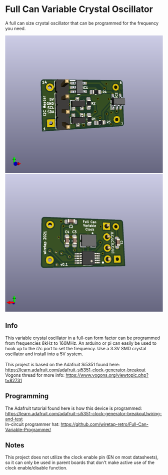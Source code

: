 # Full Can Variable Crystal Oscillator
A full can size crystal oscillator that can be programmed for the frequency you need.

![front](front.png)
\
![back](back.png)

## Info
This variable crystal oscillator in a full-can form factor can be programmed from frequencies 8kHz to 160MHz. An arduino or pi can easily be used to hook up to the i2c port to set the frequency. Use a 3.3V SMD crystal oscillator and install into a 5V system.
\
\
This project is based on the Adafruit Si5351 found here: https://learn.adafruit.com/adafruit-si5351-clock-generator-breakout
\
Vogons thread for more info: https://www.vogons.org/viewtopic.php?t=82731

## Programming
The Adafruit tutorial found here is how this device is programmed: https://learn.adafruit.com/adafruit-si5351-clock-generator-breakout/wiring-and-test \
In-circuit programmer hat: https://github.com/wiretap-retro/Full-Can-Variable-Programmer/

## Notes
This project does not utilize the clock enable pin (EN on most datasheets), so it can only be used in parent boards that don't make active use of the clock enable/disable function.
